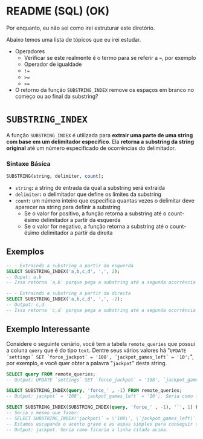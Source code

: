 # README (SQL) (OK)

Por enquanto, eu não sei como irei estruturar este diretório.

Abaixo temos uma lista de tópicos que eu irei estudar.

- Operadores
    + Verificar se este realmente é o termo para se referir a `=`, por exemplo
    + Operador de igualdade
    + `!=`
    + `>=`
    + `<=`
- O retorno da função `SUBSTRING_INDEX` remove os espaços em branco no começo ou ao final da substring?

# `SUBSTRING_INDEX`

A função `SUBSTRING_INDEX` é utilizada para **extrair uma parte de uma string com base em um delimitador específico**. Ela **retorna a substring da string original** até um número especificado de ocorrências do delimitador.

### Sintaxe Básica

```SQL
SUBSTRING(string, delimiter, count);
```

- `string`**:** a string de entrada da qual a substring será extraída
- `delimiter`**:** o delimitador que define os limites da substring
- `count`**:** um número inteiro que específica quantas vezes o delimitar deve aparecer na string para definir a substring
    + Se o valor for positivo, a função retorna a substring até o count-ésimo delimitador a partir da esquerda
    + Se o valor for negativo, a função retorna a substring até o count-ésimo delimitador a partir da direita

## Exemplos

```SQL
-- - Extraindo a substring a partir da esquerda
SELECT SUBSTRING_INDEX('a,b,c,d', ',', 2);
-- Ouput: a,b
-- Isso retorna `a,b` porque pega a substring até a segunda ocorrência da vírgula a partir da esquerda.

-- - Extraindo a substring a partir da direita
SELECT SUBSTRING_INDEX('a,b,c,d', ',', -2);
-- Output: c,d
-- Isso retorna `c,d` porque pega a substring até a segunda ocorrência da vírgula a partir da direita.
```

## Exemplo Interessante

Considere o seguinte cenário, você tem a tabela `remote_queries` que possui a coluna `query` que é do tipo `text`. Dentre seus vários valores há "`UPDATE ´settings´ SET ´force_jackpot´ = '108', ´jackpot_games_left´ = '10';`", por exemplo, e você quer obter a palavra "`jackpot`" desta string.

```SQL
SELECT query FROM remote_queries;
-- Output: UPDATE `settings` SET `force_jackpot` = '108', `jackpot_games_left` = '10';. Uma das linhas.

SELECT SUBSTRING_INDEX(query, 'force_' , -1) FROM remote_queries;
-- Output: jackpot` = '108', `jackpot_games_left` = '10';. Seria como ficaria a linha citada acima.

SELECT SUBSTRING_INDEX(SUBSTRING_INDEX(query, 'force_' , -1), '`', 1) FROM remote_queries;
-- Seria o mesmo que fazer:
-- SELECT SUBSTRING_INDEX('jackpot\` = \'108\', \`jackpot_games_left\` = \'10\';', '`', 1) FROM remote_queries;
-- Estamos escapando o acento grave e as aspas simples para conseguir tornar a adaptação acima executável ao descomentá-la. A chamamos de adaptação porque a string retornada anteriormente não possui as barras
-- Output: jackpot. Seria como ficaria a linha citada acima.
```